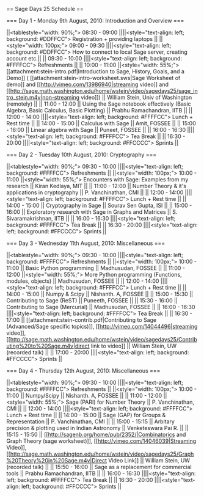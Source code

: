 == Sage Days 25 Schedule ==

=== Day 1 - Monday 9th August, 2010: Introduction and Overview ===

||<tablestyle="width: 90%;"> 08:30 - 09:00 ||||<style="text-align: left; background: #DDFFCC"> Registration + providing laptops ||
||<style="width: 100px;"> 09:00 - 09:30 ||||<style="text-align: left; background: #DDFFCC"> How to connect to local Sage server, creating account etc.||
|| 09:30 - 10:00 ||||<style="text-align: left; background: #FFFFCC"> Refreshments ||
|| 10:00 - 11:00 ||<style="width: 55%;"> [[attachment:stein-intro.pdf|Introduction to Sage, History, Goals, and a Demo]] ( [[attachment:stein-intro-worksheet.sws|Sage Worksheet of demo]] and [[http://vimeo.com/13986940|streaming video]] and [[http://sage.math.washington.edu/home/wstein/video/sagedays25/sage_intro_stein.m4v|non-streaming video]]) || William Stein, Univ of Washington (remotely) ||
|| 11:00 - 12:00 || Using the Sage notebook effectively (Basic Algebra, Basic Calculus, Basic Plotting) || Prabhu Ramachandran, IITB ||
|| 12:00 - 14:00 ||||<style="text-align: left; background: #FFFFCC"> Lunch + Rest time ||
|| 14:00 - 15:00 || Calculus with Sage || Amit, FOSSEE ||
|| 15:00 - 16:00 || Linear algebra with Sage || Puneet, FOSSEE ||
|| 16:00 - 16:30 ||||<style="text-align: left; background: #FFFFCC"> Tea Break ||
|| 16:30 - 20:00 ||||<style="text-align: left; background: #FFCCCC"> Sprints ||

=== Day 2 - Tuesday 10th August, 2010: Cryptography ===

||<tablestyle="width: 90%;"> 09:30 - 10:00 ||||<style="text-align: left; background: #FFFFCC"> Refreshments ||
||<style="width: 100px;"> 10:00 - 11:00 ||<style="width: 55%;"> Encounters with Sage: Examples from my research || Kiran Kedlaya, MIT ||
|| 11:00 - 12:00 || Number Theory & it's applications in cryptography || P. Vanchinathan, CMI ||
|| 12:00 - 14:00 ||||<style="text-align: left; background: #FFFFCC"> Lunch + Rest time ||
|| 14:00 - 15:00 || Cryptography in Sage || Sourav Sen Gupta, ISI ||
|| 15:00 - 16:00 || Exploratory research with Sage in Graphs and Matrices || S. Sivaramakrishnan, IITB ||
|| 16:00 - 16:30 ||||<style="text-align: left; background: #FFFFCC"> Tea Break ||
|| 16:30 - 20:00 ||||<style="text-align: left; background: #FFCCCC"> Sprints ||

=== Day 3 - Wednesday 11th August, 2010: Miscellaneous ===

||<tablestyle="width: 90%;"> 09:30 - 10:00 ||||<style="text-align: left; background: #FFFFCC"> Refreshments ||
||<style="width: 100px;"> 10:00 - 11:00 || Basic Python programming || Madhusudan, FOSSEE ||
|| 11:00 - 12:00 ||<style="width: 55%;"> More Python programming (Functions, modules, objects) || Madhusudan, FOSSEE ||
|| 12:00 - 14:00 ||||<style="text-align: left; background: #FFFFCC"> Lunch + Rest time ||
|| 14:00 - 15:00 || Numpy & Scipy || Nishanth. A, FOSSEE ||
|| 15:00 - 15:30 || Contributing to Sage (ReST) || Puneeth, FOSSEE ||
|| 15:30 - 16:00 || Contributing to Sage (Mercurial) || Madhusudan, FOSSEE ||
|| 16:00 - 16:30 ||||<style="text-align: left; background: #FFFFCC"> Tea Break ||
|| 16:30 - 17:00 || [[attachment:stein-contrib.pdf|Contributing to Sage (Advanced/Sage specific topics)]], [[http://vimeo.com/14044496|streaming video]], [[http://sage.math.washington.edu/home/wstein/video/sagedays25/Contributing%20to%20Sage.m4v|direct link to video]] || William Stein, UW (recorded talk) ||
|| 17:00 - 20:00 ||||<style="text-align: left; background: #FFCCCC"> Sprints ||

=== Day 4 - Thursday 12th August, 2010: Miscellaneous ===

||<tablestyle="width: 90%;"> 09:30 - 10:00 ||||<style="text-align: left; background: #FFFFCC"> Refreshments ||
||<style="width: 100px;"> 10:00 - 11:00 || Numpy/Scipy || Nishanth. A, FOSSEE ||
|| 11:00 - 12:00 ||<style="width: 55%;"> Sage (PARI) for Number Theory || P. Vanchinathan, CMI ||
|| 12:00 - 14:00 ||||<style="text-align: left; background: #FFFFCC"> Lunch + Rest time ||
|| 14:00 - 15:00 || Sage (GAP) for Groups & Representation || P. Vanchinathan, CMI ||
|| 15:00 - 15:15 || Arbitary precision & plotting used in Indian Astronomy || Venketeswara Pai R. ||
|| 15:15 - 15:50 || [[http://sagenb.org/home/pub/2352/|Combinatorics and Graph Theory (sage worksheet)]], [[http://vimeo.com/14046039|Streaming Video]], [[http://sage.math.washington.edu/home/wstein/video/sagedays25/Graph%20Theory%20in%20Sage.m4v|Direct Video Link]] || William Stein, UW (recorded talk) ||
|| 15:50 - 16:00 || Sage as a replacement for commercial tools || Prabhu Ramachandran, IITB ||
|| 16:00 - 16:30 ||||<style="text-align: left; background: #FFFFCC"> Tea Break ||
|| 16:30 - 20:00 ||||<style="text-align: left; background: #FFCCCC"> Sprints ||
